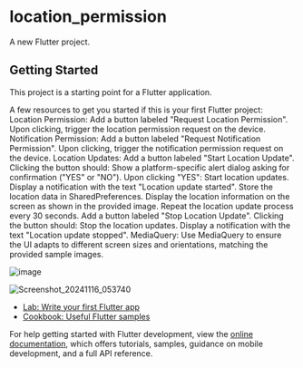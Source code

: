 # location_permission

A new Flutter project.

## Getting Started

This project is a starting point for a Flutter application.

A few resources to get you started if this is your first Flutter project:
Location Permission:
Add a button labeled "Request Location Permission".
Upon clicking, trigger the location permission request on the device.
Notification Permission:
Add a button labeled "Request Notification Permission".
Upon clicking, trigger the notification permission request on the device.
Location Updates:
Add a button labeled "Start Location Update".
Clicking the button should:
Show a platform-specific alert dialog asking for confirmation ("YES" or "NO").
Upon clicking "YES":
Start location updates.
Display a notification with the text "Location update started".
Store the location data in SharedPreferences.
Display the location information on the screen as shown in the provided image.
Repeat the location update process every 30 seconds.
Add a button labeled "Stop Location Update".
Clicking the button should:
Stop the location updates.
Display a notification with the text "Location update stopped".
MediaQuery:
Use MediaQuery to ensure the UI adapts to different screen sizes and orientations, matching the provided sample images.

![image](https://github.com/user-attachments/assets/cab85ec4-fcfd-4e31-b295-68f9fd0e0cd1)

![Screenshot_20241116_053740](https://github.com/user-attachments/assets/2ddbf66c-8c50-482f-bcc3-4a19c1dcaf5d)

- [Lab: Write your first Flutter app](https://docs.flutter.dev/get-started/codelab)
- [Cookbook: Useful Flutter samples](https://docs.flutter.dev/cookbook)

For help getting started with Flutter development, view the
[online documentation](https://docs.flutter.dev/), which offers tutorials,
samples, guidance on mobile development, and a full API reference.
